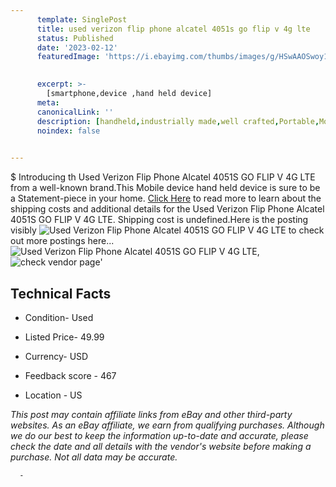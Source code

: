 ```yaml
---
      template: SinglePost
      title: used verizon flip phone alcatel 4051s go flip v 4g lte
      status: Published
      date: '2023-02-12'
      featuredImage: 'https://i.ebayimg.com/thumbs/images/g/HSwAAOSwoy1j5e-b/s-l225.jpg'
       

      excerpt: >-
        [smartphone,device ,hand held device]
      meta:
      canonicalLink: ''
      description: [handheld,industrially made,well crafted,Portable,Mobile,Compact,Convenient,Lightweight,Maneuverable,Man-portable,Miniature,Carriable,Hand-held,Light,Holdable,Transportable,Mobile device,Pocket-sized,On-the-go,Wireless,Cordless,Compact size,Convenient size, smartphone,device ,hand held device]
      noindex: false
      

---
```

$
      Introducing th Used Verizon Flip Phone Alcatel 4051S GO FLIP V 4G LTE from a well-known brand.This Mobile device hand held device is sure to be a Statement-piece in your home. [Click Here](https://www.ebay.com/itm/404154568749?hash=item5e197d502d%3Ag%3AHSwAAOSwoy1j5e-b&mkevt=1&mkcid=1&mkrid=711-53200-19255-0&campid=%253CePNCampaignId%253E&customid=%253CreferenceId%253E&toolid=10049) to read more to learn about the shipping costs and additional details for the Used Verizon Flip Phone Alcatel 4051S GO FLIP V 4G LTE. Shipping cost is undefined.Here is the posting visibly ![Used Verizon Flip Phone Alcatel 4051S GO FLIP V 4G LTE](https://i.ebayimg.com/thumbs/images/g/HSwAAOSwoy1j5e-b/s-l225.jpg) to check out more postings here... ![Used Verizon Flip Phone Alcatel 4051S GO FLIP V 4G LTE](https://i.ebayimg.com/images/g/HSwAAOSwoy1j5e-b/s-l1600.jpg), ![check vendor page](https://origin-galleryplus.ebayimg.com/ws/web/404154568749_2_0_1/225x225.jpg,https://origin-galleryplus.ebayimg.com/ws/web/404154568749_3_0_1/225x225.jpg,https://origin-galleryplus.ebayimg.com/ws/web/404154568749_4_0_1/225x225.jpg,https://origin-galleryplus.ebayimg.com/ws/web/404154568749_5_0_1/225x225.jpg,https://origin-galleryplus.ebayimg.com/ws/web/404154568749_6_0_1/225x225.jpg,https://origin-galleryplus.ebayimg.com/ws/web/404154568749_7_0_1/225x225.jpg,https://origin-galleryplus.ebayimg.com/ws/web/404154568749_8_0_1/225x225.jpg,https://origin-galleryplus.ebayimg.com/ws/web/404154568749_9_0_1/225x225.jpg,https://origin-galleryplus.ebayimg.com/ws/web/404154568749_10_0_1/225x225.jpg)'

      

 ## Technical Facts 



     
      

 - Condition- Used 


      

 - Listed Price- 49.99 


      

 - Currency- USD 


      

 - Feedback score - 467 


      

 - Location - US 


      
      

 *_This post may contain affiliate links from eBay and other third-party websites. As an eBay affiliate, we earn from qualifying purchases. Although we do our best to keep the information up-to-date and accurate, please check the date and all details with the vendor's website before making a purchase. Not all data may be accurate._*




      -
